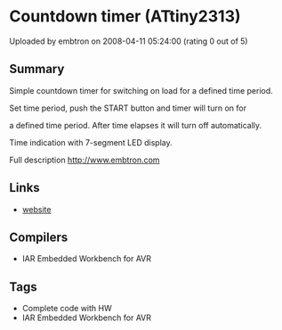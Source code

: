 # Countdown timer (ATtiny2313)

Uploaded by embtron on 2008-04-11 05:24:00 (rating 0 out of 5)

## Summary

Simple countdown timer for switching on load for a defined time period.  

Set time period, push the START button and timer will turn on for  

a defined time period. After time elapses it will turn off automatically.  

Time indication with 7-segment LED display.  

Full description <http://www.embtron.com>

## Links

- [website](http://www.embtron.com)

## Compilers

- IAR Embedded Workbench for AVR

## Tags

- Complete code with HW
- IAR Embedded Workbench for AVR
